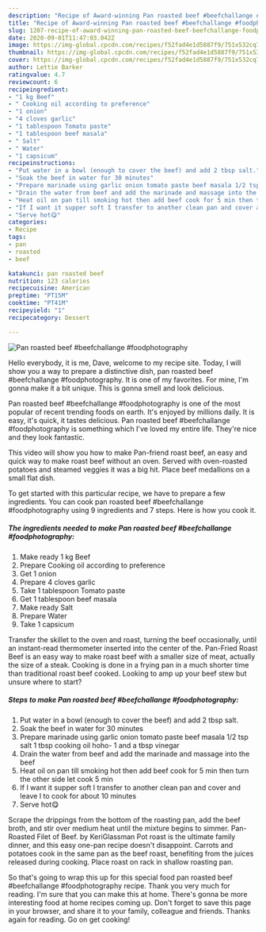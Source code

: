 ```yaml
---
description: "Recipe of Award-winning Pan roasted beef #beefchallange #foodphotography"
title: "Recipe of Award-winning Pan roasted beef #beefchallange #foodphotography"
slug: 1207-recipe-of-award-winning-pan-roasted-beef-beefchallange-foodphotography
date: 2020-09-01T11:47:03.042Z
image: https://img-global.cpcdn.com/recipes/f52fad4e1d5887f9/751x532cq70/pan-roasted-beef-beefchallange-foodphotography-recipe-main-photo.jpg
thumbnail: https://img-global.cpcdn.com/recipes/f52fad4e1d5887f9/751x532cq70/pan-roasted-beef-beefchallange-foodphotography-recipe-main-photo.jpg
cover: https://img-global.cpcdn.com/recipes/f52fad4e1d5887f9/751x532cq70/pan-roasted-beef-beefchallange-foodphotography-recipe-main-photo.jpg
author: Lettie Barker
ratingvalue: 4.7
reviewcount: 6
recipeingredient:
- "1 kg Beef"
- " Cooking oil according to preference"
- "1 onion"
- "4 cloves garlic"
- "1 tablespoon Tomato paste"
- "1 tablespoon beef masala"
- " Salt"
- " Water"
- "1 capsicum"
recipeinstructions:
- "Put water in a bowl (enough to cover the beef) and add 2 tbsp salt."
- "Soak the beef in water for 30 minutes"
- "Prepare marinade using garlic onion tomato paste beef masala 1/2 tsp salt 1 tbsp cooking oil hoho- 1 and a tbsp vinegar"
- "Drain the water from beef and add the marinade and massage into the beef"
- "Heat oil on pan till smoking hot then add beef cook for 5 min then turn the other side let cook 5 min"
- "If I want it supper soft I transfer to another clean pan and cover and leave I to cook for about 10 minutes"
- "Serve hot😋"
categories:
- Recipe
tags:
- pan
- roasted
- beef

katakunci: pan roasted beef 
nutrition: 123 calories
recipecuisine: American
preptime: "PT15M"
cooktime: "PT41M"
recipeyield: "1"
recipecategory: Dessert

---
```



![Pan roasted beef #beefchallange #foodphotography](https://img-global.cpcdn.com/recipes/f52fad4e1d5887f9/751x532cq70/pan-roasted-beef-beefchallange-foodphotography-recipe-main-photo.jpg)

Hello everybody, it is me, Dave, welcome to my recipe site. Today, I will show you a way to prepare a distinctive dish, pan roasted beef #beefchallange #foodphotography. It is one of my favorites. For mine, I'm gonna make it a bit unique. This is gonna smell and look delicious.

Pan roasted beef #beefchallange #foodphotography is one of the most popular of recent trending foods on earth. It's enjoyed by millions daily. It is easy, it's quick, it tastes delicious. Pan roasted beef #beefchallange #foodphotography is something which I've loved my entire life. They're nice and they look fantastic.

This video will show you how to make Pan-friend roast beef, an easy and quick way to make roast beef without an oven. Served with oven-roasted potatoes and steamed veggies it was a big hit. Place beef medallions on a small flat dish.


To get started with this particular recipe, we have to prepare a few ingredients. You can cook pan roasted beef #beefchallange #foodphotography using 9 ingredients and 7 steps. Here is how you cook it.

<!--inarticleads1-->

##### The ingredients needed to make Pan roasted beef #beefchallange #foodphotography:

1. Make ready 1 kg Beef
1. Prepare  Cooking oil according to preference
1. Get 1 onion
1. Prepare 4 cloves garlic
1. Take 1 tablespoon Tomato paste
1. Get 1 tablespoon beef masala
1. Make ready  Salt
1. Prepare  Water
1. Take 1 capsicum


Transfer the skillet to the oven and roast, turning the beef occasionally, until an instant-read thermometer inserted into the center of the. Pan-Fried Roast Beef is an easy way to make roast beef with a smaller size of meat, actually the size of a steak. Cooking is done in a frying pan in a much shorter time than traditional roast beef cooked. Looking to amp up your beef stew but unsure where to start? 

<!--inarticleads2-->

##### Steps to make Pan roasted beef #beefchallange #foodphotography:

1. Put water in a bowl (enough to cover the beef) and add 2 tbsp salt.
1. Soak the beef in water for 30 minutes
1. Prepare marinade using garlic onion tomato paste beef masala 1/2 tsp salt 1 tbsp cooking oil hoho- 1 and a tbsp vinegar
1. Drain the water from beef and add the marinade and massage into the beef
1. Heat oil on pan till smoking hot then add beef cook for 5 min then turn the other side let cook 5 min
1. If I want it supper soft I transfer to another clean pan and cover and leave I to cook for about 10 minutes
1. Serve hot😋


Scrape the drippings from the bottom of the roasting pan, add the beef broth, and stir over medium heat until the mixture begins to simmer. Pan-Roasted Filet of Beef. by KeriGlassman Pot roast is the ultimate family dinner, and this easy one-pan recipe doesn&#39;t disappoint. Carrots and potatoes cook in the same pan as the beef roast, benefiting from the juices released during cooking. Place roast on rack in shallow roasting pan. 

So that's going to wrap this up for this special food pan roasted beef #beefchallange #foodphotography recipe. Thank you very much for reading. I'm sure that you can make this at home. There's gonna be more interesting food at home recipes coming up. Don't forget to save this page in your browser, and share it to your family, colleague and friends. Thanks again for reading. Go on get cooking!
